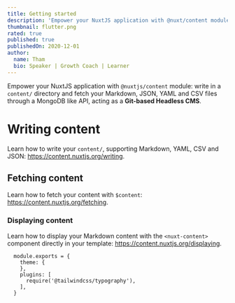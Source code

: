```yaml
---
title: Getting started
description: 'Empower your NuxtJS application with @nuxt/content module: write in a content/ directory and fetch your Markdown, JSON, YAML and CSV files through a MongoDB like API, acting as a Git-based Headless CMS.'
thumbnail: flutter.png
rated: true
published: true
publishedOn: 2020-12-01
author:
  name: Tham
  bio: Speaker | Growth Coach | Learner
---
```


Empower your NuxtJS application with `@nuxtjs/content` module: write in a `content/` directory and fetch your Markdown, JSON, YAML and CSV files through a MongoDB like API, acting as a **Git-based Headless CMS**.

# Writing content

Learn how to write your `content/`, supporting Markdown, YAML, CSV and JSON: https://content.nuxtjs.org/writing.

## Fetching content

Learn how to fetch your content with `$content`: https://content.nuxtjs.org/fetching.

### Displaying content

Learn how to display your Markdown content with the `<nuxt-content>` component directly in your template: https://content.nuxtjs.org/displaying.

```
  module.exports = {
    theme: {
    },
    plugins: [
      require('@tailwindcss/typography'),
    ],
  }
```